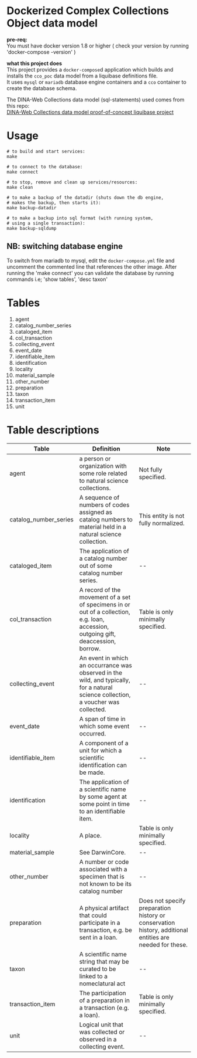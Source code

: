 Dockerized Complex Collections Object data model
================================================

**pre-req:** </br>
You must have docker version 1.8 or higher ( check your version by running 'docker-compose -version' )</br>

**what this project does**</br>
This project provides a `docker-compose`d application which builds and installs the `cco_poc` data model from a liquibase definitions file. </br>
It uses `mysql` or `mariadb` database engine containers and a `cco` container to create the database schema.

The DINA-Web Collections data model (sql-statements) used comes from this repo: </br> [DINA-Web Collections data model proof-of-concept liquibase project](https://github.com/DINA-Web/cco_poc)

# Usage

	# to build and start services:
	make

	# to connect to the database:
	make connect

	# to stop, remove and clean up services/resources:
	make clean

	# to make a backup of the datadir (shuts down the db engine, 
	# makes the backup, then starts it):
	make backup-datadir
	
	# to make a backup into sql format (with running system, 
	# using a single transaction):
	make backup-sqldump

## NB: switching database engine

To switch from mariadb to mysql, edit the `docker-compose.yml` file and uncomment the commented line that references the other image.
After running the 'make connect' you can validate the database by running commands i.e; 'show tables', 'desc taxon' 


# Tables

1. agent                 
1. catalog_number_series 
1. cataloged_item        
1. col_transaction       
1. collecting_event      
1. event_date            
1. identifiable_item     
1. identification        
1. locality              
1. material_sample       
1. other_number          
1. preparation           
1. taxon 
1. transaction_item
1. unit

# Table descriptions

Table | Definition | Note
------- | ------------------ | -------------
agent | a person or organization with some role related to natural science collections. |  Not fully specified.
catalog_number_series  | A sequence of numbers of codes assigned as catalog numbers to material held in a natural science collection. | This entity is not fully normalized.
cataloged_item | The application of a catalog number out of some catalog number series. |  --
col_transaction | A record of the movement of a set of specimens in or out of a collection, e.g. loan, accession, outgoing gift, deaccession, borrow. |  Table is only minimally specified.
collecting_event  | An event in which an occurrance was observed in the wild, and typically, for a natural science collection, a voucher was collected. |  --
event_date | A span of time in which some event occurred. |  --
identifiable_item  |  A component of a unit for which a scientific identification can be made. |  --
identification | The application of a scientific name by some agent at some point in time to an identifiable item. |  --
locality | A place. | Table is only minimally specified. 
material_sample | See DarwinCore. |  --
other_number | A number or code associated with a specimen that is not known to be its catalog number |  --
preparation | A physical artifact that could participate in a transaction, e.g. be sent in a loan. |  Does not specify preparation history or conservation history, additional entities are needed for these.
taxon | A scientific name string that may be curated to be linked to a nomeclatural act |  --
transaction_item | The participation of a preparation in a transaction (e.g. a loan). |  Table is only minimally specified.
unit | Logical unit that was collected or observed in a collecting event. |  --
